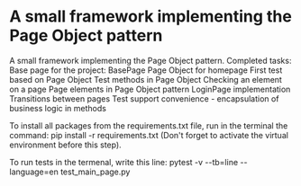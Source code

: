 # A small framework implementing the Page Object pattern

A small framework implementing the Page Object pattern.
Completed tasks:
Base page for the project: BasePage 
Page Object for homepage 
First test based on Page Object 
Test methods in Page Object 
Checking an element on a page 
Page elements in Page Object pattern 
LoginPage implementation 
Transitions between pages 
Test support convenience - encapsulation of business logic in methods


To install all packages from the requirements.txt file, run in the terminal the command: pip install -r requirements.txt (Don't forget to activate the virtual environment before this step).

To run tests in the termenal, write this line: pytest -v --tb=line --language=en test_main_page.py

